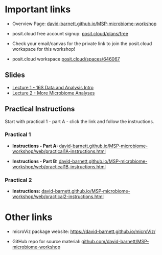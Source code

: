 # Important links

-   Overview Page: [david-barnett.github.io/MSP-microbiome-workshop](https://david-barnett.github.io/MSP-microbiome-workshop)

-   posit.cloud free account signup: [posit.cloud/plans/free](https://posit.cloud/plans/free)

-   Check your email/canvas for the private link to join the posit.cloud workspace for this workshop!

-   posit.cloud workspace [posit.cloud/spaces/646067](https://posit.cloud/spaces/646067)

## Slides

-   [Lecture 1 - 16S Data and Analysis Intro]()
-   [Lecture 2 - More Microbiome Analyses]()

## Practical Instructions

Start with practical 1 - part A - click the link and follow the instructions.

### Practical 1

-   **Instructions - Part A:** [david-barnett.github.io/MSP-microbiome-workshop/web/practical1A-instructions.html](https://david-barnett.github.io/MSP-microbiome-workshop/web/practical1A-instructions.html)

-   **Instructions - Part B:** [david-barnett.github.io/MSP-microbiome-workshop/web/practical1B-instructions.html](https://david-barnett.github.io/MSP-microbiome-workshop/web/practical1B-instructions.html)

### Practical 2

-   **Instructions:** [david-barnett.github.io/MSP-microbiome-workshop/web/practical2-instructions.html](https://david-barnett.github.io/MSP-microbiome-workshop/web/practical2-instructions.html)

# Other links

-   microViz package website: <https://david-barnett.github.io/microViz/>

-   GitHub repo for source material: [github.com/david-barnett/MSP-microbiome-workshop](https://github.com/david-barnett/MSP-microbiome-workshop)
